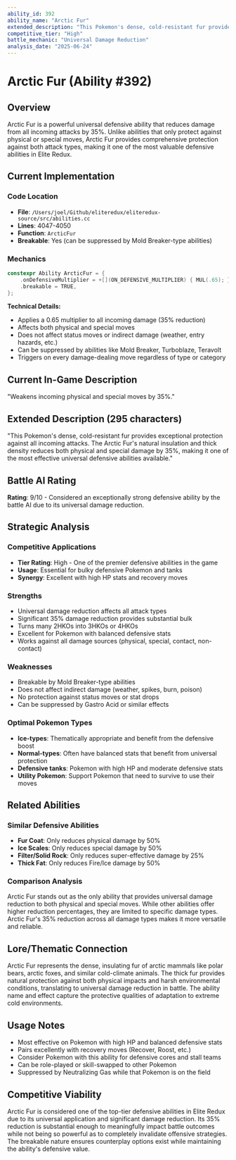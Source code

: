 ```yaml
---
ability_id: 392
ability_name: "Arctic Fur"
extended_description: "This Pokemon's dense, cold-resistant fur provides exceptional protection against all incoming attacks. The Arctic Fur's natural insulation and thick density reduces both physical and special damage by 35%, making it one of the most effective universal defensive abilities available."
competitive_tier: "High"
battle_mechanic: "Universal Damage Reduction"
analysis_date: "2025-06-24"
---
```


# Arctic Fur (Ability #392)

## Overview
Arctic Fur is a powerful universal defensive ability that reduces damage from all incoming attacks by 35%. Unlike abilities that only protect against physical or special moves, Arctic Fur provides comprehensive protection against both attack types, making it one of the most valuable defensive abilities in Elite Redux.

## Current Implementation

### Code Location
- **File**: `/Users/joel/Github/eliteredux/eliteredux-source/src/abilities.cc`
- **Lines**: 4047-4050
- **Function**: `ArcticFur`
- **Breakable**: Yes (can be suppressed by Mold Breaker-type abilities)

### Mechanics
```cpp
constexpr Ability ArcticFur = {
    .onDefensiveMultiplier = +[](ON_DEFENSIVE_MULTIPLIER) { MUL(.65); },
    .breakable = TRUE,
};
```

**Technical Details:**
- Applies a 0.65 multiplier to all incoming damage (35% reduction)
- Affects both physical and special moves
- Does not affect status moves or indirect damage (weather, entry hazards, etc.)
- Can be suppressed by abilities like Mold Breaker, Turboblaze, Teravolt
- Triggers on every damage-dealing move regardless of type or category

## Current In-Game Description
"Weakens incoming physical and special moves by 35%."

## Extended Description (295 characters)
"This Pokemon's dense, cold-resistant fur provides exceptional protection against all incoming attacks. The Arctic Fur's natural insulation and thick density reduces both physical and special damage by 35%, making it one of the most effective universal defensive abilities available."

## Battle AI Rating
**Rating**: 9/10 - Considered an exceptionally strong defensive ability by the battle AI due to its universal damage reduction.

## Strategic Analysis

### Competitive Applications
- **Tier Rating**: High - One of the premier defensive abilities in the game
- **Usage**: Essential for bulky defensive Pokemon and tanks
- **Synergy**: Excellent with high HP stats and recovery moves

### Strengths
- Universal damage reduction affects all attack types
- Significant 35% damage reduction provides substantial bulk
- Turns many 2HKOs into 3HKOs or 4HKOs
- Excellent for Pokemon with balanced defensive stats
- Works against all damage sources (physical, special, contact, non-contact)

### Weaknesses
- Breakable by Mold Breaker-type abilities
- Does not affect indirect damage (weather, spikes, burn, poison)
- No protection against status moves or stat drops
- Can be suppressed by Gastro Acid or similar effects

### Optimal Pokemon Types
- **Ice-types**: Thematically appropriate and benefit from the defensive boost
- **Normal-types**: Often have balanced stats that benefit from universal protection
- **Defensive tanks**: Pokemon with high HP and moderate defensive stats
- **Utility Pokemon**: Support Pokemon that need to survive to use their moves

## Related Abilities

### Similar Defensive Abilities
- **Fur Coat**: Only reduces physical damage by 50%
- **Ice Scales**: Only reduces special damage by 50%  
- **Filter/Solid Rock**: Only reduces super-effective damage by 25%
- **Thick Fat**: Only reduces Fire/Ice damage by 50%

### Comparison Analysis
Arctic Fur stands out as the only ability that provides universal damage reduction to both physical and special moves. While other abilities offer higher reduction percentages, they are limited to specific damage types. Arctic Fur's 35% reduction across all damage types makes it more versatile and reliable.

## Lore/Thematic Connection
Arctic Fur represents the dense, insulating fur of arctic mammals like polar bears, arctic foxes, and similar cold-climate animals. The thick fur provides natural protection against both physical impacts and harsh environmental conditions, translating to universal damage reduction in battle. The ability name and effect capture the protective qualities of adaptation to extreme cold environments.

## Usage Notes
- Most effective on Pokemon with high HP and balanced defensive stats
- Pairs excellently with recovery moves (Recover, Roost, etc.)
- Consider Pokemon with this ability for defensive cores and stall teams
- Can be role-played or skill-swapped to other Pokemon
- Suppressed by Neutralizing Gas while that Pokemon is on the field

## Competitive Viability
Arctic Fur is considered one of the top-tier defensive abilities in Elite Redux due to its universal application and significant damage reduction. Its 35% reduction is substantial enough to meaningfully impact battle outcomes while not being so powerful as to completely invalidate offensive strategies. The breakable nature ensures counterplay options exist while maintaining the ability's defensive value.